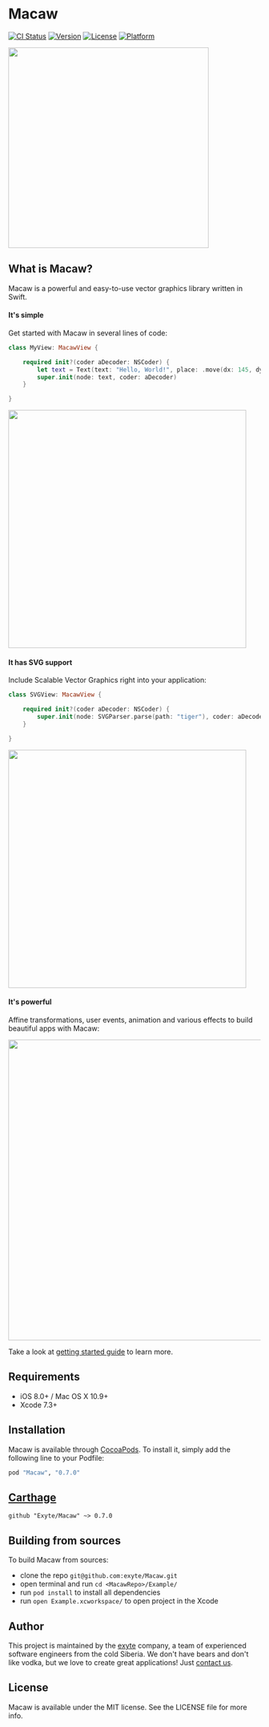 # Macaw

[![CI Status](https://travis-ci.org/exyte/Macaw.svg?branch=0.7.0)](https://travis-ci.org/exyte/Macaw)
[![Version](https://img.shields.io/cocoapods/v/Macaw.svg?style=flat)](http://cocoapods.org/pods/Macaw)
[![License](https://img.shields.io/cocoapods/l/Macaw.svg?style=flat)](http://cocoapods.org/pods/Macaw)
[![Platform](https://img.shields.io/cocoapods/p/Macaw.svg?style=flat)](http://cocoapods.org/pods/Macaw)

<img src="https://github.com/exyte/Macaw/blob/master/logo.png" width="400">

## What is Macaw?

Macaw is a powerful and easy-to-use vector graphics library written in Swift.

#### It's simple

Get started with Macaw in several lines of code:

```swift
class MyView: MacawView {

	required init?(coder aDecoder: NSCoder) {
		let text = Text(text: "Hello, World!", place: .move(dx: 145, dy: 100))
		super.init(node: text, coder: aDecoder)
	}

}
```

<img src="https://www.dropbox.com/s/o4xe3eezk4zv901/macaw-readme-001.png?dl=1" width="475">

#### It has SVG support

Include Scalable Vector Graphics right into your application:

```swift
class SVGView: MacawView {

    required init?(coder aDecoder: NSCoder) {
        super.init(node: SVGParser.parse(path: "tiger"), coder: aDecoder)
    }

}
```

<img src="https://www.dropbox.com/s/p84o7komopmb2yn/macaw-howto-004.png?dl=1" width="475">

#### It's powerful

Affine transformations, user events, animation and various effects to build beautiful apps with Macaw:

<img src="https://www.dropbox.com/s/b6lspzzqa80ielk/periodic-ipad.gif?dl=1" width="600">

Take a look at [getting started guide](https://github.com/exyte/Macaw/wiki/Getting-started) to learn more.

## Requirements

* iOS 8.0+ / Mac OS X 10.9+
* Xcode 7.3+

## Installation

Macaw is available through [CocoaPods](http://cocoapods.org).
To install it, simply add the following line to your Podfile:

```ruby
pod "Macaw", "0.7.0"
```
## [Carthage](http://github.com/Carthage/Carthage)
```ogdl
github "Exyte/Macaw" ~> 0.7.0
```

## Building from sources

To build Macaw from sources:
* clone the repo `git@github.com:exyte/Macaw.git`
* open terminal and run `cd <MacawRepo>/Example/`
* run `pod install` to install all dependencies
* run `open Example.xcworkspace/` to open project in the Xcode

## Author

This project is maintained by the [exyte](http://www.exyte.com) company, a team of experienced software engineers from the cold Siberia. We don't have bears and don't like vodka, but we love to create great applications! Just [contact us](mailto:info@exyte.com).

## License

Macaw is available under the MIT license. See the LICENSE file for more info.
